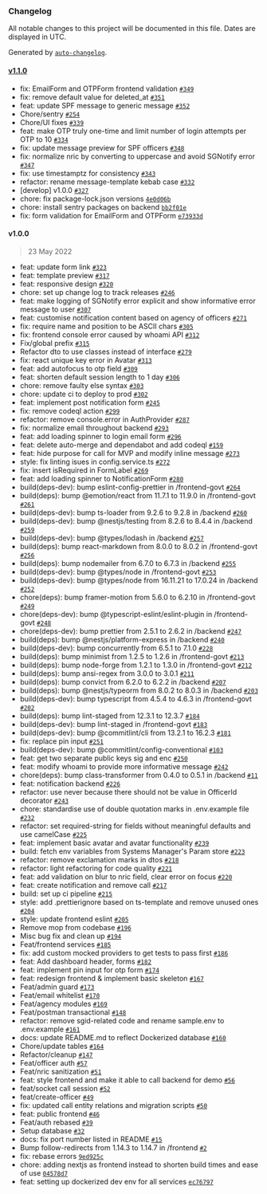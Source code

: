 ### Changelog

All notable changes to this project will be documented in this file. Dates are displayed in UTC.

Generated by [`auto-changelog`](https://github.com/CookPete/auto-changelog).

#### [v1.1.0](https://github.com/opengovsg/CheckWho/compare/v1.0.0...v1.1.0)

- fix: EmailForm and OTPForm frontend validation [`#349`](https://github.com/opengovsg/CheckWho/pull/349)
- fix: remove default value for deleted_at [`#351`](https://github.com/opengovsg/CheckWho/pull/351)
- feat: update SPF message to generic message [`#352`](https://github.com/opengovsg/CheckWho/pull/352)
- Chore/sentry [`#254`](https://github.com/opengovsg/CheckWho/pull/254)
- Chore/UI fixes [`#339`](https://github.com/opengovsg/CheckWho/pull/339)
- feat: make OTP truly one-time and limit number of login attempts per OTP to 10 [`#334`](https://github.com/opengovsg/CheckWho/pull/334)
- fix: update message preview for SPF officers [`#348`](https://github.com/opengovsg/CheckWho/pull/348)
- fix: normalize nric by converting to uppercase and avoid SGNotify error [`#347`](https://github.com/opengovsg/CheckWho/pull/347)
- fix: use timestamptz for consistency [`#343`](https://github.com/opengovsg/CheckWho/pull/343)
- refactor: rename message-template kebab case [`#332`](https://github.com/opengovsg/CheckWho/pull/332)
- [develop] v1.0.0 [`#327`](https://github.com/opengovsg/CheckWho/pull/327)
- chore: fix package-lock.json versions [`4e0d06b`](https://github.com/opengovsg/CheckWho/commit/4e0d06b65698a2229b47f3aeff283628b71965a2)
- chore: install sentry packages on backend [`bb2f01e`](https://github.com/opengovsg/CheckWho/commit/bb2f01eb154dbfa39607b1e34590c57a541966b4)
- fix: form validation for EmailForm and OTPForm [`e73933d`](https://github.com/opengovsg/CheckWho/commit/e73933d0287172c36cab90b2aed87aa985d1ed8e)

#### v1.0.0

> 23 May 2022

- feat: update form link [`#323`](https://github.com/opengovsg/CheckWho/pull/323)
- feat: template preview [`#317`](https://github.com/opengovsg/CheckWho/pull/317)
- feat: responsive design [`#320`](https://github.com/opengovsg/CheckWho/pull/320)
- chore: set up change log to track releases [`#246`](https://github.com/opengovsg/CheckWho/pull/246)
- feat: make logging of SGNotify error explicit and show informative error message to user [`#307`](https://github.com/opengovsg/CheckWho/pull/307)
- feat: customise notification content based on agency of officers [`#271`](https://github.com/opengovsg/CheckWho/pull/271)
- fix: require name and position to be ASCII chars [`#305`](https://github.com/opengovsg/CheckWho/pull/305)
- fix: frontend console error caused by whoami API [`#312`](https://github.com/opengovsg/CheckWho/pull/312)
- Fix/global prefix [`#315`](https://github.com/opengovsg/CheckWho/pull/315)
- Refactor dto to use classes instead of interface [`#279`](https://github.com/opengovsg/CheckWho/pull/279)
- fix: react unique key error in Avatar [`#313`](https://github.com/opengovsg/CheckWho/pull/313)
- feat: add autofocus to otp field [`#309`](https://github.com/opengovsg/CheckWho/pull/309)
- feat: shorten default session length to 1 day [`#306`](https://github.com/opengovsg/CheckWho/pull/306)
- chore: remove faulty else syntax [`#303`](https://github.com/opengovsg/CheckWho/pull/303)
- chore: update ci to deploy to prod [`#302`](https://github.com/opengovsg/CheckWho/pull/302)
- feat: implement post notification form [`#245`](https://github.com/opengovsg/CheckWho/pull/245)
- fix: remove codeql action [`#299`](https://github.com/opengovsg/CheckWho/pull/299)
- refactor: remove console.error in AuthProvider [`#287`](https://github.com/opengovsg/CheckWho/pull/287)
- fix: normalize email throughout backend [`#293`](https://github.com/opengovsg/CheckWho/pull/293)
- feat: add loading spinner to login email form [`#296`](https://github.com/opengovsg/CheckWho/pull/296)
- feat: delete auto-merge and dependabot and add codeql [`#159`](https://github.com/opengovsg/CheckWho/pull/159)
- feat: hide purpose for call for MVP and modify inline message [`#273`](https://github.com/opengovsg/CheckWho/pull/273)
- style: fix linting isues in config.service.ts [`#272`](https://github.com/opengovsg/CheckWho/pull/272)
- fix: insert isRequired in FormLabel [`#269`](https://github.com/opengovsg/CheckWho/pull/269)
- feat: add loading spinner to NotificationForm [`#280`](https://github.com/opengovsg/CheckWho/pull/280)
- build(deps-dev): bump eslint-config-prettier in /frontend-govt [`#264`](https://github.com/opengovsg/CheckWho/pull/264)
- build(deps): bump @emotion/react from 11.7.1 to 11.9.0 in /frontend-govt [`#261`](https://github.com/opengovsg/CheckWho/pull/261)
- build(deps-dev): bump ts-loader from 9.2.6 to 9.2.8 in /backend [`#260`](https://github.com/opengovsg/CheckWho/pull/260)
- build(deps-dev): bump @nestjs/testing from 8.2.6 to 8.4.4 in /backend [`#259`](https://github.com/opengovsg/CheckWho/pull/259)
- build(deps-dev): bump @types/lodash in /backend [`#257`](https://github.com/opengovsg/CheckWho/pull/257)
- build(deps): bump react-markdown from 8.0.0 to 8.0.2 in /frontend-govt [`#256`](https://github.com/opengovsg/CheckWho/pull/256)
- build(deps): bump nodemailer from 6.7.0 to 6.7.3 in /backend [`#255`](https://github.com/opengovsg/CheckWho/pull/255)
- build(deps-dev): bump @types/node in /frontend-govt [`#253`](https://github.com/opengovsg/CheckWho/pull/253)
- build(deps-dev): bump @types/node from 16.11.21 to 17.0.24 in /backend [`#252`](https://github.com/opengovsg/CheckWho/pull/252)
- chore(deps): bump framer-motion from 5.6.0 to 6.2.10 in /frontend-govt [`#249`](https://github.com/opengovsg/CheckWho/pull/249)
- chore(deps-dev): bump @typescript-eslint/eslint-plugin in /frontend-govt [`#248`](https://github.com/opengovsg/CheckWho/pull/248)
- chore(deps-dev): bump prettier from 2.5.1 to 2.6.2 in /backend [`#247`](https://github.com/opengovsg/CheckWho/pull/247)
- build(deps): bump @nestjs/platform-express in /backend [`#240`](https://github.com/opengovsg/CheckWho/pull/240)
- build(deps-dev): bump concurrently from 6.5.1 to 7.1.0 [`#228`](https://github.com/opengovsg/CheckWho/pull/228)
- build(deps): bump minimist from 1.2.5 to 1.2.6 in /frontend-govt [`#213`](https://github.com/opengovsg/CheckWho/pull/213)
- build(deps): bump node-forge from 1.2.1 to 1.3.0 in /frontend-govt [`#212`](https://github.com/opengovsg/CheckWho/pull/212)
- build(deps): bump ansi-regex from 3.0.0 to 3.0.1 [`#211`](https://github.com/opengovsg/CheckWho/pull/211)
- build(deps): bump convict from 6.2.0 to 6.2.2 in /backend [`#207`](https://github.com/opengovsg/CheckWho/pull/207)
- build(deps): bump @nestjs/typeorm from 8.0.2 to 8.0.3 in /backend [`#203`](https://github.com/opengovsg/CheckWho/pull/203)
- build(deps-dev): bump typescript from 4.5.4 to 4.6.3 in /frontend-govt [`#202`](https://github.com/opengovsg/CheckWho/pull/202)
- build(deps): bump lint-staged from 12.3.1 to 12.3.7 [`#184`](https://github.com/opengovsg/CheckWho/pull/184)
- build(deps-dev): bump lint-staged in /frontend-govt [`#183`](https://github.com/opengovsg/CheckWho/pull/183)
- build(deps-dev): bump @commitlint/cli from 13.2.1 to 16.2.3 [`#181`](https://github.com/opengovsg/CheckWho/pull/181)
- fix: replace pin input [`#251`](https://github.com/opengovsg/CheckWho/pull/251)
- build(deps-dev): bump @commitlint/config-conventional [`#103`](https://github.com/opengovsg/CheckWho/pull/103)
- feat: get two separate public keys sig and enc [`#250`](https://github.com/opengovsg/CheckWho/pull/250)
- feat: modify whoami to provide more informative message [`#242`](https://github.com/opengovsg/CheckWho/pull/242)
- chore(deps): bump class-transformer from 0.4.0 to 0.5.1 in /backend [`#11`](https://github.com/opengovsg/CheckWho/pull/11)
- feat: notification backend [`#226`](https://github.com/opengovsg/CheckWho/pull/226)
- refactor: use never because there should not be value in OfficerId decorator [`#243`](https://github.com/opengovsg/CheckWho/pull/243)
- chore: standardise use of double quotation marks in .env.example file [`#232`](https://github.com/opengovsg/CheckWho/pull/232)
- refactor: set required-string for fields without meaningful defaults and use camelCase [`#225`](https://github.com/opengovsg/CheckWho/pull/225)
- feat: implement basic avatar and avatar functionality [`#239`](https://github.com/opengovsg/CheckWho/pull/239)
- build: fetch env variables from Systems Manager's Param store [`#223`](https://github.com/opengovsg/CheckWho/pull/223)
- refactor: remove exclamation marks in dtos [`#218`](https://github.com/opengovsg/CheckWho/pull/218)
- refactor: light refactoring for code quality [`#221`](https://github.com/opengovsg/CheckWho/pull/221)
- feat: add validation on blur to nric field, clear error on focus [`#220`](https://github.com/opengovsg/CheckWho/pull/220)
- feat: create notification and remove call [`#217`](https://github.com/opengovsg/CheckWho/pull/217)
- build: set up ci pipeline [`#215`](https://github.com/opengovsg/CheckWho/pull/215)
- style: add .prettierignore based on ts-template and remove unused ones [`#204`](https://github.com/opengovsg/CheckWho/pull/204)
- style: update frontend eslint [`#205`](https://github.com/opengovsg/CheckWho/pull/205)
- Remove mop from codebase [`#196`](https://github.com/opengovsg/CheckWho/pull/196)
- Misc bug fix and clean up  [`#194`](https://github.com/opengovsg/CheckWho/pull/194)
- Feat/frontend services [`#185`](https://github.com/opengovsg/CheckWho/pull/185)
- fix: add custom mocked providers to get tests to pass first [`#186`](https://github.com/opengovsg/CheckWho/pull/186)
- feat: Add dashboard header, forms [`#182`](https://github.com/opengovsg/CheckWho/pull/182)
- feat: implement pin input for otp form [`#174`](https://github.com/opengovsg/CheckWho/pull/174)
- feat: redesign frontend & implement basic skeleton [`#167`](https://github.com/opengovsg/CheckWho/pull/167)
- Feat/admin guard [`#173`](https://github.com/opengovsg/CheckWho/pull/173)
- Feat/email whitelist [`#170`](https://github.com/opengovsg/CheckWho/pull/170)
- Feat/agency modules [`#169`](https://github.com/opengovsg/CheckWho/pull/169)
- Feat/postman transactional [`#148`](https://github.com/opengovsg/CheckWho/pull/148)
- refactor: remove sgid-related code and rename sample.env to .env.example [`#161`](https://github.com/opengovsg/CheckWho/pull/161)
- docs: update README.md to reflect Dockerized database [`#160`](https://github.com/opengovsg/CheckWho/pull/160)
- Chore/update tables [`#164`](https://github.com/opengovsg/CheckWho/pull/164)
- Refactor/cleanup [`#147`](https://github.com/opengovsg/CheckWho/pull/147)
- Feat/officer auth [`#57`](https://github.com/opengovsg/CheckWho/pull/57)
- Feat/nric sanitization [`#51`](https://github.com/opengovsg/CheckWho/pull/51)
- feat: style frontend and make it able to call backend for demo [`#56`](https://github.com/opengovsg/CheckWho/pull/56)
- feat/socket call session [`#52`](https://github.com/opengovsg/CheckWho/pull/52)
- feat/create-officer [`#49`](https://github.com/opengovsg/CheckWho/pull/49)
- fix: updated call entity relations and migration scripts [`#50`](https://github.com/opengovsg/CheckWho/pull/50)
- feat: public frontend [`#46`](https://github.com/opengovsg/CheckWho/pull/46)
- Feat/auth rebased [`#39`](https://github.com/opengovsg/CheckWho/pull/39)
- Setup database [`#32`](https://github.com/opengovsg/CheckWho/pull/32)
- docs: fix port number listed in README [`#15`](https://github.com/opengovsg/CheckWho/pull/15)
- Bump follow-redirects from 1.14.3 to 1.14.7 in /frontend [`#2`](https://github.com/opengovsg/CheckWho/pull/2)
- fix: rebase errors [`9ed925c`](https://github.com/opengovsg/CheckWho/commit/9ed925c44a6a16a26b38ebd4783989db40ce8112)
- chore: adding nextjs as frontend instead to shorten build times and ease of use [`04578d7`](https://github.com/opengovsg/CheckWho/commit/04578d7239cb8488b3693ec8e01e530a8f0e2444)
- feat: setting up dockerized dev env for all services [`ec76797`](https://github.com/opengovsg/CheckWho/commit/ec767974ab44088d0dacab6be95b6759e9118b94)
